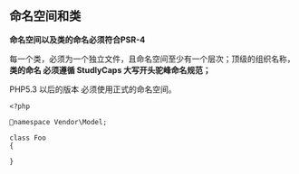 ## 命名空间和类

**命名空间以及类的命名必须符合PSR-4**

每一个类，必须为一个独立文件，且命名空间至少有一个层次；顶级的组织名称，**类的命名 必须遵循 StudlyCaps 大写开头驼峰命名规范；**

PHP5.3 以后的版本 必须使用正式的命名空间。

```
<?php

namespace Vendor\Model;

class Foo
{
  
}

```



